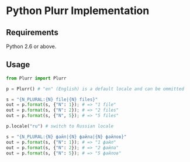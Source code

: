 Python Plurr Implementation
===========================

Requirements
------------

Python 2.6 or above.

Usage
-----

```Python
from Plurr import Plurr

p = Plurr() # "en" (English) is a default locale and can be ommitted

s = "{N_PLURAL:{N} file|{N} files}"
out = p.format(s, {"N": 1}); # => "1 file"
out = p.format(s, {"N": 2}); # => "2 files"
out = p.format(s, {"N", 5}); # => "5 files"

p.locale("ru") # switch to Russian locale

s = "{N_PLURAL:{N} файл|{N} файла|{N} файлов}"
out = p.format(s, {"N": 1}); # => "1 файл"
out = p.format(s, {"N": 2}); # => "2 файла"
out = p.format(s, {"N": 5}); # => "5 файлов"
```
